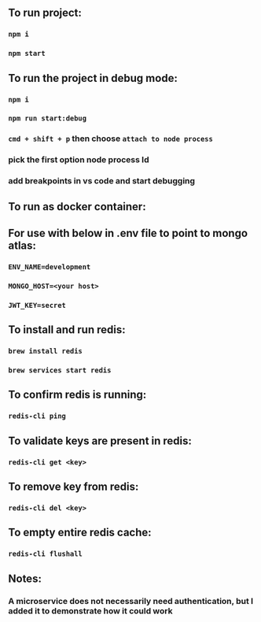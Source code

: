 ## To run project:
### `npm i`
### `npm start`

## To run the project in debug mode:
### `npm i`
### `npm run start:debug`
### `cmd + shift + p` then choose `attach to node process`
### pick the first option node <path> process Id <id>
### add breakpoints in vs code and start debugging

## To run as docker container: 

##   For use with below in .env file to point to mongo atlas:
### `ENV_NAME=development`
### `MONGO_HOST=<your host>`
### `JWT_KEY=secret`

## To install and run redis: 
### `brew install redis`
### `brew services start redis`

## To confirm redis is running:
### `redis-cli ping` 

## To validate keys are present in redis: 
### `redis-cli get <key>`

## To remove key from redis: 
### `redis-cli del <key>`

## To empty entire redis cache: 
### `redis-cli flushall`

## Notes: 
### A microservice does not necessarily need authentication, but I added it to demonstrate how it could work
